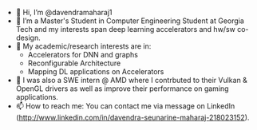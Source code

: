 - 👋 Hi, I’m @davendramaharaj1
- 👀 I’m a Master's Student in Computer Engineering Student at Georgia Tech and my interests span deep learning accelerators and hw/sw co-design. 
- 👀 My academic/research interests are in:
  - Accelerators for DNN and graphs
  - Reconfigurable Architecture
  - Mapping DL applications on Accelerators
- 🌱 I was also a SWE intern @ AMD where I contrbuted to their Vulkan & OpenGL drivers as well as improve their performance on gaming applications. 
- 📫 How to reach me: You can contact me via message on LinkedIn (http://www.linkedin.com/in/davendra-seunarine-maharaj-218023152).

<!---
davendramaharaj1/davendramaharaj1 is a ✨ special ✨ repository because its `README.md` (this file) appears on your GitHub profile.
You can click the Preview link to take a look at your changes.
--->
